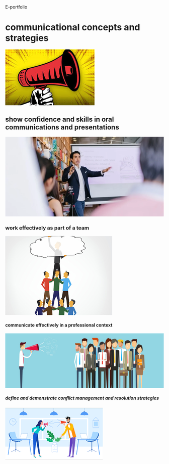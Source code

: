 <html>
   <head>
     E-portfolio
  </head>
  <body>
   <h1>communicational concepts and strategies</h1>
    <img src="net1.jpg">
   <h2>show confidence and skills in oral communications and presentations</h2>
     <img src="https://github.com/abrar21235456/abrar21235456/blob/main/kjhd.jpg.webp">
   <h3>work effectively as part of a team</h3>
     <img src="https://github.com/abrar21235456/abrar21235456/blob/main/team-work-thumbnail.jpg">
   <h4>communicate effectively in a professional context</h4>
     <img src="https://github.com/abrar21235456/abrar21235456/blob/main/importance_communication_skills.jpg">
   <h5>define and demonstrate conflict management and resolution strategies</h5>
     <img src="https://github.com/abrar21235456/abrar21235456/blob/main/index.png">
   </body>
   </html>

